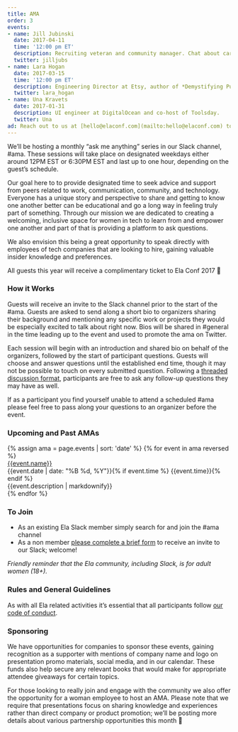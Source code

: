 ```yaml
---
title: AMA
order: 3
events:
- name: Jill Jubinski
  date: 2017-04-11
  time: '12:00 pm ET'
  description: Recruiting veteran and community manager. Chat about career growth and direction, salary negotiations, mentorships, and more.
  twitter: jilljubs
- name: Lara Hogan
  date: 2017-03-15
  time: '12:00 pm ET'
  description: Engineering Director at Etsy, author of *Demystifying Public Speaking* and *Designing for Performance*.
  twitter: lara_hogan
- name: Una Kravets
  date: 2017-01-31
  description: UI engineer at DigitalOcean and co-host of Toolsday.
  twitter: Una
ad: Reach out to us at [hello@elaconf.com](mailto:hello@elaconf.com) to secure an AMA sponsorship.
---
```


We’ll be hosting a monthly “ask me anything” series in our Slack channel, #ama. These sessions will take place on designated weekdays either around 12PM EST or 6:30PM EST and last up to one hour, depending on the guest’s schedule.

Our goal here to to provide designated time to seek advice and support from peers related to work, communication, community, and technology. Everyone has a unique story and perspective to share and getting to know one another better can be educational and go a long way in feeling truly part of something. Through our mission we are dedicated to creating a welcoming, inclusive space for women in tech to learn from and empower one another and part of that is providing a platform to ask questions.

We also envision this being a great opportunity to speak directly with employees of tech companies that are looking to hire, gaining valuable insider knowledge and preferences.

All guests this year will receive a complimentary ticket to Ela Conf 2017 🤗

### How it Works

Guests will receive an invite to the Slack channel prior to the start of the #ama. Guests are asked to send along a short bio to organizers sharing their background and mentioning any specific work or projects they would be especially excited to talk about right now. Bios will be shared in #general in the time leading up to the event and used to promote the ama on Twitter.

Each session will begin with an introduction and shared bio on behalf of the organizers, followed by the start of participant questions. Guests will choose and answer questions until the established end time, though it may not be possible to touch on every submitted question. Following a [threaded discussion format](https://slackhq.com/threaded-messaging-comes-to-slack-417ffba054bd#.t88f3budk), participants are free to ask any follow-up questions they may have as well.

If as a participant you find yourself unable to attend a scheduled #ama please feel free to pass along your questions to an organizer before the event.

### Upcoming and Past AMAs

<div class="events">
  {% assign ama = page.events | sort: 'date' %}
  {% for event in ama reversed %}
  <div class="event">
    <div style="background-image: url(/img/ama/{{event.name | slugify}}.jpg)" class="speaker-img-small event-img  hide-small"></div>
    <div class="event-details">
      <a href="https://twitter.com/{{event.twitter}}" class="speaker-name">{{event.name}}</a>
      <div class="speaker-date small">{{event.date | date: "%B %d, %Y"}}{% if event.time %} {{event.time}}{% endif %}</div>
      <div class="speaker-description">{{event.description | markdownify}}</div>
    </div>
  </div>
  {% endfor %}
</div>

### To Join

* As an existing Ela Slack member simply search for and join the #ama channel
* As a non member [please complete a brief form](https://docs.google.com/forms/d/e/1FAIpQLSctRXPSgQaXHkawUB2gP8NR0w41KsAbZit8AZr4q19swxQ50A/viewform) to receive an invite to our Slack; welcome!

*Friendly reminder that the Ela community, including Slack, is for adult women (18+).*

### Rules and General Guidelines

As with all Ela related activities it’s essential that all participants follow [our code of conduct](http://elaconf.com/code-of-conduct).

### Sponsoring

We have opportunities for companies to sponsor these events, gaining recognition as a supporter with mentions of company name and logo on presentation promo materials, social media, and in our calendar. These funds also help secure any relevant books that would make for appropriate attendee giveaways for certain topics.

For those looking to really join and engage with the community we also offer the opportunity for a woman employee to host an AMA. Please note that we require that presentations focus on sharing knowledge and experiences rather than direct company or product promotion; we’ll be posting more details about various partnership opportunities this month 🎁
